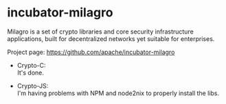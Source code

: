 # incubator-milagro
Milagro is a set of crypto libraries and core security infrastructure applications, built for decentralized networks yet suitable for enterprises.

Project page:
https://github.com/apache/incubator-milagro

- Crypto-C: \
It's done.

- Crypto-JS: \
I'm having problems with NPM and node2nix to properly install the libs.
